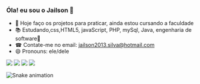 ### Óla! eu sou o Jailson 👋

- 💼 Hoje faço os projetos para praticar, ainda estou cursando a faculdade
- 📚 Estudando,css,HTML5, javaScript, PHP, mySql, Java, engenharia de software🤣
- ☎  Contate-me no email: jailson2013.silva@hotmail.com
- 😄 Pronouns: ele/dele


<div>

  <a href="https://www.instagram.com/jailson_silva5/" target="_blank"><img src="https://img.shields.io/badge/-Instagram-%23E4405F?style=for-the-badge&logo=instagram&logoColor=white" target="_blank"></a>
 	<a href="https://www.twitch.tv/jailson_silva" target="_blank"><img src="https://img.shields.io/badge/Twitch-9146FF?style=for-the-badge&logo=twitch&logoColor=white" target="_blank"></a>
  <a href = "jailson2013.silva@hotmail.com"><img src="https://img.shields.io/badge/Microsoft_Outlook-0078D4?style=for-the-badge&logo=microsoft-outlook&logoColor=white" target="_blank"></a>
  <a href="https://www.linkedin.com/in/jailson-fernando-2527a1194/" target="_blank"><img src="https://img.shields.io/badge/-LinkedIn-%230077B5?style=for-the-badge&logo=linkedin&logoColor=white" target="_blank"></a> 
  
  ![Snake animation](https://github.com/jailson-silva32/jailson-silva32/blob/output/github-contribution-grid-snake.svg)
  
</div>
